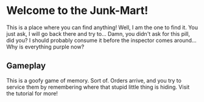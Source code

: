 # Welcome to the Junk-Mart!

This is a place where you can find anything! Well, I am the one to find it. You just ask, I will go back there and try to... Damn, you didn't ask for this pill, did you? I should probably consume it before the inspector comes around... Why is everything purple now?

## Gameplay

This is a goofy game of memory. Sort of. Orders arrive, and you try to service them by remembering where that stupid little thing is hiding. Visit the tutorial for more!
